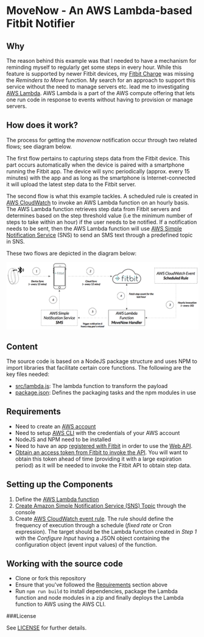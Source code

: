 # MoveNow - An AWS Lambda-based Fitbit Notifier

## Why
The reason behind this example was that I needed to have a mechanism for reminding myself to regularly get some steps in every hour. While this feature is supported by newer Fitbit devices, my [Fitbit Charge](https://www.fitbit.com/charge#features) was missing the _Reminders to Move_ function. My search for an approach to support this service without the need to manage servers etc. lead me to investigating [AWS Lambda][1]. AWS Lambda is a part of the AWS compute offering that lets one run code in response to events without having to provision or manage servers.

## How does it work?
The process for getting the _movenow_ notification occur through two related flows; see diagram below. 

The first flow pertains to capturing steps data from the Fitbit device. This part occurs automatically when the device is paired with a smartphone running the Fitbit app. The device will sync periodically (approx. every 15 minutes) with the app and as long as the smartphone is Internet-connected it will upload the latest step data to the Fitbit server. 

The second flow is what this example tackles. A scheduled rule is created in [AWS CloudWatch][4] to invoke an AWS Lambda function on an hourly basis. The AWS Lambda function retrieves step data from Fitbit servers and determines based on the step threshold value (i.e the minimum number of steps to take within an hour) if the user needs to be notified. If a notification needs to be sent, then the AWS Lambda function will use [AWS Simple Notification Service][3] (SNS) to send an SMS text through a predefined topic in SNS.

These two flows are depicted in the diagram below:    

![AWS Lambda call flow](aws-lambda-flow.png)

## Content

The source code is based on a NodeJS package structure and uses NPM to import libraries that facilitate certain core functions. The following are the key files needed: 
- [src/lambda.js][2]: The lambda function to transform the payload
- [package.json](package.json): Defines the packaging tasks and the npm modules in use

## Requirements
- Need to create an [AWS account](http://docs.aws.amazon.com/lambda/latest/dg/setting-up.html)
- Need to setup [AWS CLI](http://docs.aws.amazon.com/lambda/latest/dg/setup-awscli.html) with the credentials of your AWS account
- NodeJS and NPM need to be installed 
- Need to have an app [registered with Fitbit](https://dev.fitbit.com/apps) in order to use the [Web API](https://dev.fitbit.com/docs/basics/).
- [Obtain an access token from Fitbit to invoke the API](https://dev.fitbit.com/docs/oauth2/). You will want to obtain this token ahead of time (providing it with a large expiration period) as it will be needed to invoke the Fitbit API to obtain step data.

## Setting up the Components
1. Define the [AWS Lambda function][2]
2. [Create Amazon Simple Notification Service (SNS) Topic][3] through the console
3. Create [AWS CloudWatch event rule][4]. The rule should define the frequency of execution through a schedule (_fixed rate_ or Cron expression). The target should be the Lambda function created in _Step 1_  with the _Configure Input_ having a JSON object containing the configuration object (event input values) of the function. 

## Working with the source code
- Clone or fork this repository
- Ensure that you've followed the [Requirements](#requirements) section above
- Run `npm run build` to install dependencies, package the Lambda function and node modules in a zip and finally deploys the Lambda function to AWS using the AWS CLI.

###License

See [LICENSE](LICENSE) for further details.
 

[1]: http://docs.aws.amazon.com/lambda/latest/dg/welcome.html
[2]: ./src/lambda.js
[3]: http://docs.aws.amazon.com/sns/latest/dg/GettingStarted.html
[4]: http://docs.aws.amazon.com/AmazonCloudWatch/latest/DeveloperGuide/WhatIsCloudWatchEvents.html
 
